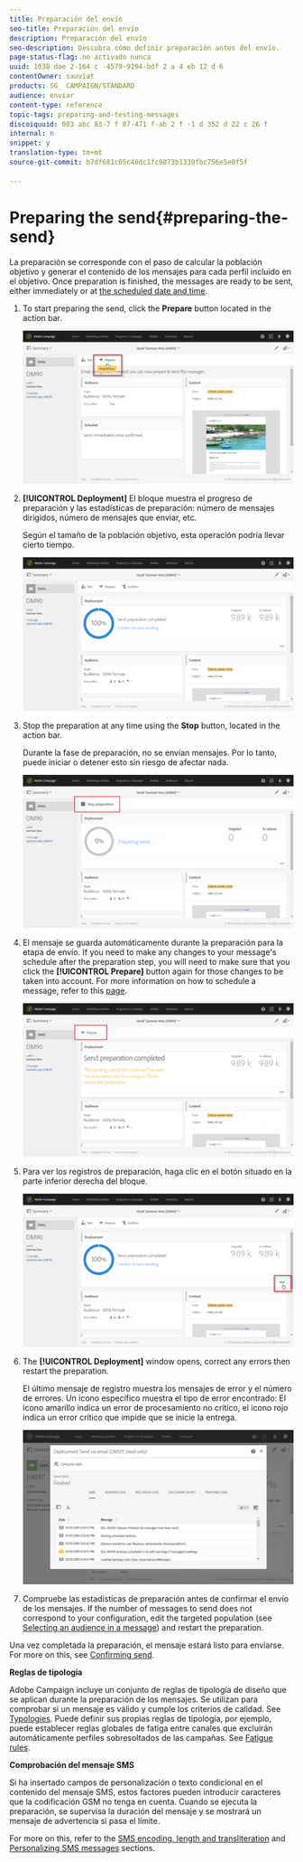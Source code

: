 ```yaml
---
title: Preparación del envío
seo-title: Preparación del envío
description: Preparación del envío
seo-description: Descubra cómo definir preparación antes del envío.
page-status-flag: no activado nunca
uuid: 1038 dae 2-164 c -4579-9294-bdf 2 a 4 eb 12 d 6
contentOwner: sauviat
products: SG_ CAMPAIGN/STANDARD
audience: enviar
content-type: reference
topic-tags: preparing-and-testing-messages
discoiquuid: 003 abc 83-7 f 07-471 f-ab 2 f -1 d 352 d 22 c 26 f
internal: n
snippet: y
translation-type: tm+mt
source-git-commit: b7df681c05c48dc1fc9873b1339fbc756e5e0f5f

---
```



# Preparing the send{#preparing-the-send}

La preparación se corresponde con el paso de calcular la población objetivo y generar el contenido de los mensajes para cada perfil incluido en el objetivo. Once preparation is finished, the messages are ready to be sent, either immediately or at [the scheduled date and time](../../sending/using/about-scheduling-messages.md).

1. To start preparing the send, click the **Prepare** button located in the action bar.

   ![](assets/preparing_delivery_2.png)

1. **[!UICONTROL Deployment]** El bloque muestra el progreso de preparación y las estadísticas de preparación: número de mensajes dirigidos, número de mensajes que enviar, etc.

   Según el tamaño de la población objetivo, esta operación podría llevar cierto tiempo.

   ![](assets/preparing_delivery.png)

1. Stop the preparation at any time using the **Stop** button, located in the action bar.

   Durante la fase de preparación, no se envían mensajes. Por lo tanto, puede iniciar o detener esto sin riesgo de afectar nada.

   ![](assets/preparing_delivery_6.png)

1. El mensaje se guarda automáticamente durante la preparación para la etapa de envío. If you need to make any changes to your message's schedule after the preparation step, you will need to make sure that you click the **[!UICONTROL Prepare]** button again for those changes to be taken into account. For more information on how to schedule a message, refer to this [page](../../sending/using/about-scheduling-messages.md).

   ![](assets/preparing_delivery_5.png)

1. Para ver los registros de preparación, haga clic en el botón situado en la parte inferior derecha del bloque.

   ![](assets/preparing_delivery_4.png)

1. The **[!UICONTROL Deployment]** window opens, correct any errors then restart the preparation.

   El último mensaje de registro muestra los mensajes de error y el número de errores. Un icono específico muestra el tipo de error encontrado: El icono amarillo indica un error de procesamiento no crítico, el icono rojo indica un error crítico que impide que se inicie la entrega.

   ![](assets/preparing_delivery_3.png)

1. Compruebe las estadísticas de preparación antes de confirmar el envío de los mensajes. If the number of messages to send does not correspond to your configuration, edit the targeted population (see [Selecting an audience in a message](../../audiences/using/selecting-an-audience-in-a-message.md)) and restart the preparation.

Una vez completada la preparación, el mensaje estará listo para enviarse. For more on this, see [Confirming send](../../sending/using/confirming-the-send.md).

**Reglas de tipología**

Adobe Campaign incluye un conjunto de reglas de tipología de diseño que se aplican durante la preparación de los mensajes. Se utilizan para comprobar si un mensaje es válido y cumple los criterios de calidad. See [Typologies](../../administration/using/about-typology-rules.md). Puede definir sus propias reglas de tipología, por ejemplo, puede establecer reglas globales de fatiga entre canales que excluirán automáticamente perfiles sobresoltados de las campañas. See [Fatigue rules](../../administration/using/fatigue-rules.md).

**Comprobación del mensaje SMS**

Si ha insertado campos de personalización o texto condicional en el contenido del mensaje SMS, estos factores pueden introducir caracteres que la codificación GSM no tenga en cuenta. Cuando se ejecuta la preparación, se supervisa la duración del mensaje y se mostrará un mensaje de advertencia si pasa el límite.

For more on this, refer to the [SMS encoding, length and transliteration](../../administration/using/configuring-sms-channel.md#sms-encoding--length-and-transliteration) and [Personalizing SMS messages](../../channels/using/personalizing-sms-messages.md) sections.
